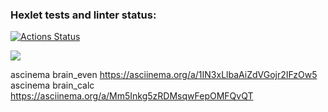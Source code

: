 ### Hexlet tests and linter status:
[![Actions Status](https://github.com/renzoshi/python-project-49/workflows/hexlet-check/badge.svg)](https://github.com/renzoshi/python-project-49/actions)

<a href="https://codeclimate.com/github/renzoshi/python-project-49/maintainability"><img src="https://api.codeclimate.com/v1/badges/550b267101c2a5a3f221/maintainability" /></a>

ascinema  brain_even https://asciinema.org/a/1IN3xLlbaAiZdVGojr2IFzOw5
ascinema brain_calc  https://asciinema.org/a/Mm5Inkg5zRDMsqwFepOMFQvQT
